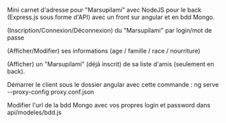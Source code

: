 Mini carnet d'adresse pour "Marsupilami" avec NodeJS pour le back (Express.js sous forme d'API) avec un front sur angular et en bdd Mongo.

(Inscription/Connexion/Déconnexion) du "Marsupilami" par login/mot de passe

(Afficher/Modifier) ses informations (age / famille / race / nourriture)

(Afficher) un "Marsupilami" (déjà inscrit) de sa liste d'amis (seulement en back).

Démarrer le client sous le dossier angular avec cette commande : ng serve --proxy-config proxy.conf.json

Modifier l'url de la bdd Mongo avec vos propres login et password dans api/modeles/bdd.js
